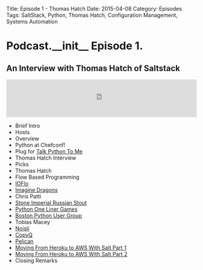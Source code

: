 Title: Episode 1 - Thomas Hatch
Date: 2015-04-08
Category: Episodes
Tags: SaltStack, Python, Thomas Hatch, Configuration Management, Systems Automation

# Podcast.\_\_init\_\_ Episode 1. 
## An Interview with Thomas Hatch of Saltstack

<iframe id="audio_iframe" src="http://www.podbean.com/media/player/b4pg8-5539be/initByJs/1/auto/1?skin=103" width="100%" height="100" frameborder="0" scrolling="no"></iframe>

* Brief Intro
 * Hosts
 * Overview
 * Python at Chefconf!
 * Plug for [Talk Python To Me](http://www.talkpythontome.com)
* Thomas Hatch Interview
* Picks
 * Thomas Hatch
  * Flow Based Programming
   * [IOFlo](http://ioflo.com/)
  * [Imagine Dragons](http://en.wikipedia.org/wiki/Imagine_Dragons)
 * Chris Patti
  * [Stone Imperial Russian Stout](http://www.stonebrewing.com/irs/)
  * [Python One Liner Games](http://arunrocks.com/python-one-liner-games/)
  * [Boston Python User Group](http://www.meetup.com/bostonpython/)
 * Tobias Macey
  * [Noisli](http://www.noisli.com/)
  * [CopyQ](https://github.com/hluk/CopyQ)
  * [Pelican](http://blog.getpelican.com/)
  * [Moving From Heroku to AWS With Salt Part 1](http://blog.renaissancedev.com/from-heroku-to-aws-with-saltstack-part-1.html)
  * [Moving From Heroku to AWS With Salt Part 2](http://blog.renaissancedev.com/from-heroku-to-aws-with-saltstack-part-1.html)
 * Closing Remarks 
